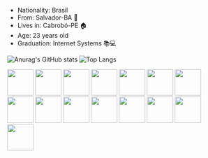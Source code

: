 
- Nationality: Brasil 
- From: Salvador-BA 🌆
- Lives in: Cabrobó-PE 🏠
- Age: 23 years old
- Graduation: Internet Systems 📚💻

![Anurag's GitHub stats](https://github-readme-stats.vercel.app/api?username=JeandsonBarros&show_icons=true&theme=tokyonight)
![Top Langs](https://github-readme-stats.vercel.app/api/top-langs/?username=JeandsonBarros&layout=compact&theme=tokyonight)

<img width="60" src="https://cdn.jsdelivr.net/gh/devicons/devicon/icons/angularjs/angularjs-plain.svg" />
<img width="60" src="https://cdn.jsdelivr.net/gh/devicons/devicon/icons/nodejs/nodejs-original.svg"  />
<img width="60" src="https://cdn.jsdelivr.net/gh/devicons/devicon/icons/express/express-original-wordmark.svg" />
<img width="60" src="https://cdn.jsdelivr.net/gh/devicons/devicon/icons/javascript/javascript-original.svg" />
<img width="60" src="https://cdn.jsdelivr.net/gh/devicons/devicon/icons/typescript/typescript-original.svg" />
<img width="60" src="https://cdn.jsdelivr.net/gh/devicons/devicon/icons/react/react-original-wordmark.svg" />
<img width="60" src="https://cdn.jsdelivr.net/gh/devicons/devicon/icons/java/java-original-wordmark.svg" />
<img width="60" src="https://cdn.jsdelivr.net/gh/devicons/devicon/icons/html5/html5-original-wordmark.svg" />
<img width="60" src="https://cdn.jsdelivr.net/gh/devicons/devicon/icons/css3/css3-original-wordmark.svg" />
<img width="60" src="https://cdn.jsdelivr.net/gh/devicons/devicon/icons/php/php-original.svg" />
<img width="60" src="https://cdn.jsdelivr.net/gh/devicons/devicon/icons/python/python-original-wordmark.svg" />
<img width="60" src="https://cdn.jsdelivr.net/gh/devicons/devicon/icons/django/django-plain-wordmark.svg" />
<img width="60" src="https://cdn.jsdelivr.net/gh/devicons/devicon/icons/mongodb/mongodb-original-wordmark.svg" />
<img width="60" src="https://cdn.jsdelivr.net/gh/devicons/devicon/icons/mysql/mysql-original-wordmark.svg" />
<img  width="60" src="https://cdn.jsdelivr.net/gh/devicons/devicon/icons/spring/spring-original-wordmark.svg" />
                             
